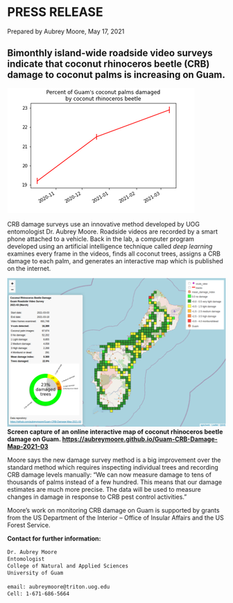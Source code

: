 # PRESS RELEASE

Prepared by Aubrey Moore, May 17, 2021

## Bimonthly island-wide roadside video surveys indicate that coconut rhinoceros beetle (CRB) damage to coconut palms is increasing on Guam.

![](timeline.png)

CRB damage surveys use an innovative method developed by UOG entomologist Dr. Aubrey Moore. Roadside videos  are recorded by a smart phone attached to a vehicle. Back in the lab, a computer program developed using an artificial intelligence technique called *deep learning* examines every frame in the videos, finds all coconut trees, assigns a CRB damage to each palm, and generates an interactive map which is published on the internet.

![](guam03.png)
**Screen capture of an online interactive map of coconut rhinoceros beetle damage on Guam. <https://aubreymoore.github.io/Guam-CRB-Damage-Map-2021-03>**

Moore says the new damage survey method is a big improvement over the standard method which requires inspecting individual trees and recording CRB damage levels manually: “We can now measure damage to tens of thousands of palms instead of a few hundred. This means that our damage estimates are much more precise. The data will be used to measure changes in damage in response to CRB pest control activities.”

Moore’s work on monitoring CRB damage on Guam is supported by grants from the US Department of  the Interior – Office of Insular Affairs and the US Forest Service.

**Contact for further information:**
```
Dr. Aubrey Moore
Entomologist
College of Natural and Applied Sciences
University of Guam

email: aubreymoore@triton.uog.edu
Cell: 1-671-686-5664
```
 
